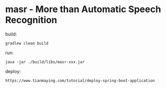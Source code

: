masr - More than Automatic Speech Recognition
===============================================

build:
```
gradlew clean build
```

run:
```
java -jar ./build/libs/masr-xxx.jar
```

deploy:
```
https://www.tianmaying.com/tutorial/deploy-spring-boot-application
```